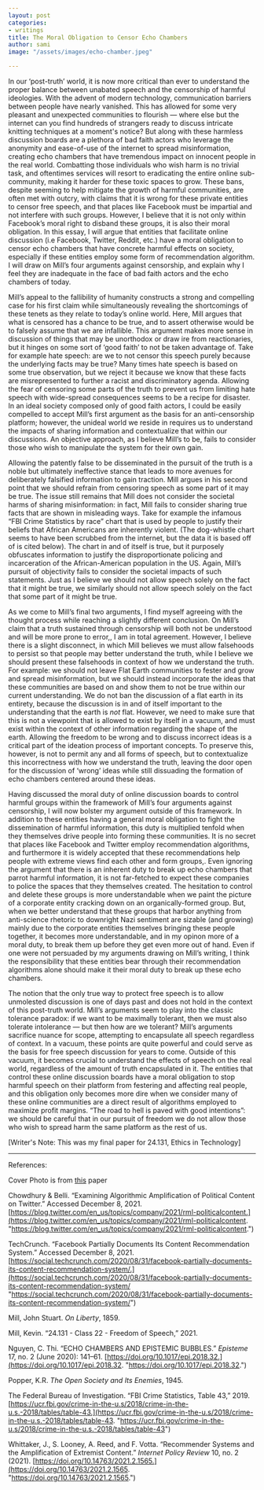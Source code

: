 ```yaml
---
layout: post
categories:
- writings
title: The Moral Obligation to Censor Echo Chambers
author: sami
image: "/assets/images/echo-chamber.jpeg"

---
```

In our ‘post-truth’ world, it is now more critical than ever to understand the proper balance between unabated speech and the censorship of harmful ideologies. With the advent of modern technology, communication barriers between people have nearly vanished. This has allowed for some very pleasant and unexpected communities to flourish — where else but the internet can you find hundreds of strangers ready to discuss intricate knitting techniques at a moment's notice? But along with these harmless discussion boards are a plethora of bad faith actors who leverage the anonymity and ease-of-use of the internet to spread misinformation, creating echo chambers that have tremendous impact on innocent people in the real world. Combatting those individuals who wish harm is no trivial task, and oftentimes services will resort to eradicating the entire online sub-community, making it harder for these toxic spaces to grow. These bans, despite seeming to help mitigate the growth of harmful communities, are often met with outcry, with claims that it is wrong for these private entities to censor free speech, and that places like Facebook must be impartial and not interfere with such groups. However, I believe that it is not only within Facebook’s moral right to disband these groups, it is also their moral obligation. In this essay, I will argue that entities that facilitate online discussion (i.e Facebook, Twitter, Reddit, etc.) have a moral obligation to censor echo chambers that have concrete harmful effects on society, especially if these entities employ some form of recommendation algorithm. I will draw on Mill’s four arguments against censorship, and explain why I feel they are inadequate in the face of bad faith actors and the echo chambers of today.

Mill’s appeal to the fallibility of humanity constructs a strong and compelling case for his first claim while simultaneously revealing the shortcomings of these tenets as they relate to today’s online world. Here, Mill argues that what is censored has a chance to be true, and to assert otherwise would be to falsely assume that we are infallible. This argument makes more sense in discussion of things that may be unorthodox or draw ire from reactionaries, but it hinges on some sort of ‘good faith’ to not be taken advantage of. Take for example hate speech: are we to not censor this speech purely because the underlying facts may be true? Many times hate speech is based on some true observation, but we reject it because we know that these facts are misrepresented to further a racist and discriminatory agenda. Allowing the fear of censoring some parts of the truth to prevent us from limiting hate speech with wide-spread consequences seems to be a recipe for disaster. In an ideal society composed only of good faith actors, I could be easily compelled to accept Mill’s first argument as the basis for an anti-censorship platform; however, the unideal world we reside in requires us to understand the impacts of sharing information and contextualize that within our discussions. An objective approach, as I believe Mill’s to be, fails to consider those who wish to manipulate the system for their own gain.

Allowing the patently false to be disseminated in the pursuit of the truth is a noble but ultimately ineffective stance that leads to more avenues for deliberately falsified information to gain traction. Mill argues in his second point that we should refrain from censoring speech as some part of it may be true. The issue still remains that Mill does not consider the societal harms of sharing misinformation: in fact, Mill fails to consider sharing true facts that are shown in misleading ways. Take for example the infamous “FBI Crime Statistics by race” chart that is used by people to justify their beliefs that African Americans are inherently violent. (The dog-whistle chart seems to have been scrubbed from the internet, but the data it is based off of is cited below). The chart in and of itself is true, but it purposely obfuscates information to justify the disproportionate policing and incarceration of the African-American population in the US. Again, Mill’s pursuit of objectivity fails to consider the societal impacts of such statements. Just as I believe we should not allow speech solely on the fact that it might be true, we similarly should not allow speech solely on the fact that some part of it might be true.

As we come to Mill’s final two arguments, I find myself agreeing with the thought process while reaching a slightly different conclusion. On Mill’s claim that a truth sustained through censorship will both not be understood and will be more prone to error,, I am in total agreement. However, I believe there is a slight disconnect, in which Mill believes we must allow falsehoods to persist so that people may better understand the truth, while I believe we should present these falsehoods in context of how we understand the truth. For example: we should not leave Flat Earth communities to fester and grow and spread misinformation, but we should instead incorporate the ideas that these communities are based on and show them to not be true within our current understanding. We do not ban the discussion of a flat earth in its entirety, because the discussion is in and of itself important to the understanding that the earth is _not_ flat. However, we need to make sure that this is not a viewpoint that is allowed to exist by itself in a vacuum, and must exist within the context of other information regarding the shape of the earth. Allowing the freedom to be wrong and to discuss incorrect ideas is a critical part of the ideation process of important concepts. To preserve this, however, is not to permit any and all forms of speech, but to contextualize this incorrectness with how we understand the truth, leaving the door open for the discussion of ‘wrong’ ideas while still dissuading the formation of echo chambers centered around these ideas.

Having discussed the moral duty of online discussion boards to control harmful groups within the framework of Mill’s four arguments against censorship, I will now bolster my argument outside of this framework. In addition to these entities having a general moral obligation to fight the dissemination of harmful information, this duty is multiplied tenfold when they themselves drive people into forming these communities. It is no secret that places like Facebook and Twitter employ recommendation algorithms, and furthermore it is widely accepted that these recommendations help people with extreme views find each other and form groups,. Even ignoring the argument that there is an inherent duty to break up echo chambers that parrot harmful information, it is not far-fetched to expect these companies to police the spaces that they themselves created. The hesitation to control and delete these groups is more understandable when we paint the picture of a corporate entity cracking down on an organically-formed group. But, when we better understand that these groups that harbor anything from anti-science rhetoric to downright Nazi sentiment are sizable (and growing) mainly due to the corporate entities themselves bringing these people together, it becomes more understandable, and in my opinon more of a moral duty, to break them up before they get even more out of hand. Even if one were not persuaded by my arguments drawing on Mill’s writing, I think the responsibility that these entities bear through their recommendation algorithms alone should make it their moral duty to break up these echo chambers.

The notion that the only true way to protect free speech is to allow unmolested discussion is one of days past and does not hold in the context of this post-truth world. Mill’s arguments seem to play into the classic tolerance paradox: if we want to be maximally tolerant, then we must also tolerate intolerance — but then how are we tolerant? Mill’s arguments sacrifice nuance for scope, attempting to encapsulate all speech regardless of context. In a vacuum, these points are quite powerful and could serve as the basis for free speech discussion for years to come. Outside of this vacuum, it becomes crucial to understand the effects of speech on the real world, regardless of the amount of truth encapsulated in it. The entities that control these online discussion boards have a moral obligation to stop harmful speech on their platform from festering and affecting real people, and this obligation only becomes more dire when we consider many of these online communities are a direct result of algorithms employed to maximize profit margins. “The road to hell is paved with good intentions”: we should be careful that in our pursuit of freedom we do not allow those who wish to spread harm the same platform as the rest of us.

\[Writer's Note: This was my final paper for 24.131, Ethics in Technology\]

***

References:

Cover Photo is from [this](https://royalsocietypublishing.org/doi/10.1098/rsos.181122) paper

Chowdhury & Belli. “Examining Algorithmic Amplification of Political Content on Twitter.” Accessed December 8, 2021. [https://blog.twitter.com/en_us/topics/company/2021/rml-politicalcontent.](https://blog.twitter.com/en_us/topics/company/2021/rml-politicalcontent. "https://blog.twitter.com/en_us/topics/company/2021/rml-politicalcontent.")

TechCrunch. “Facebook Partially Documents Its Content Recommendation System.” Accessed December 8, 2021. [https://social.techcrunch.com/2020/08/31/facebook-partially-documents-its-content-recommendation-system/.](https://social.techcrunch.com/2020/08/31/facebook-partially-documents-its-content-recommendation-system/ "https://social.techcrunch.com/2020/08/31/facebook-partially-documents-its-content-recommendation-system/")

Mill, John Stuart. _On Liberty_, 1859.

Mill, Kevin. “24.131 - Class 22 - Freedom of Speech,” 2021.

Nguyen, C. Thi. “ECHO CHAMBERS AND EPISTEMIC BUBBLES.” _Episteme_ 17, no. 2 (June 2020): 141–61. [https://doi.org/10.1017/epi.2018.32.](https://doi.org/10.1017/epi.2018.32. "https://doi.org/10.1017/epi.2018.32.")

Popper, K.R. _The Open Society and Its Enemies_, 1945.

The Federal Bureau of Investigation. “FBI Crime Statistics, Table 43,” 2019. [https://ucr.fbi.gov/crime-in-the-u.s/2018/crime-in-the-u.s.-2018/tables/table-43.](https://ucr.fbi.gov/crime-in-the-u.s/2018/crime-in-the-u.s.-2018/tables/table-43. "https://ucr.fbi.gov/crime-in-the-u.s/2018/crime-in-the-u.s.-2018/tables/table-43")

Whittaker, J., S. Looney, A. Reed, and F. Votta. “Recommender Systems and the Amplification of Extremist Content.” _Internet Policy Review_ 10, no. 2 (2021). [https://doi.org/10.14763/2021.2.1565.](https://doi.org/10.14763/2021.2.1565. "https://doi.org/10.14763/2021.2.1565.")